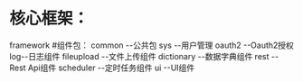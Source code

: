 # 核心框架：
framework
#组件包：
common --公共包
sys --用户管理
oauth2 --Oauth2授权
log--日志组件
fileupload --文件上传组件
dictionary --数据字典组件
rest --Rest Api组件
scheduler --定时任务组件
ui --UI组件
